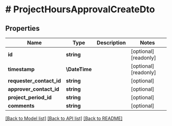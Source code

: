 # # ProjectHoursApprovalCreateDto

## Properties

Name | Type | Description | Notes
------------ | ------------- | ------------- | -------------
**id** | **string** |  | [optional] [readonly]
**timestamp** | **\DateTime** |  | [optional] [readonly]
**requester_contact_id** | **string** |  | [optional]
**approver_contact_id** | **string** |  | [optional]
**project_period_id** | **string** |  | [optional]
**comments** | **string** |  | [optional]

[[Back to Model list]](../../README.md#models) [[Back to API list]](../../README.md#endpoints) [[Back to README]](../../README.md)
